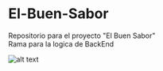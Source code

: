 # El-Buen-Sabor
Repositorio para el proyecto "El Buen Sabor"   
Rama para la logica de BackEnd   

![alt text](https://github.com/Kiaryy/yet-Another-FFPEG-Wrapper/blob/main/jinx-jinx-cat.gif)

